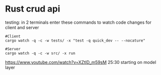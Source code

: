 # Rust crud api

testing: in 2 terminals enter these commands to watch code changes for client and server
```
#Client
cargo watch -q -c -w tests/ -x "test -q quick_dev -- --nocature"

#Server
cargo watch -q -c -w src/ -x run
```


https://www.youtube.com/watch?v=XZtlD_m59sM
25:30
starting on model layer